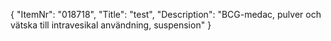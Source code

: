 {
  "ItemNr": "018718",
  "Title": "test",
  "Description": "BCG-medac, pulver och vätska till intravesikal användning, suspension"
}